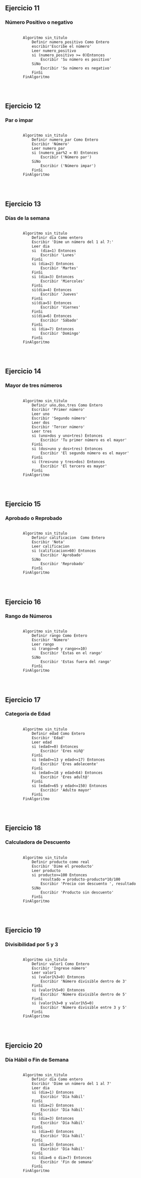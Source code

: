 <h2>Ejercicio 11</h2>
<h3>Número Positivo o negativo</h3>
<pre>
    <code>
        Algoritmo sin_titulo
            Definir numero_positivo Como Entero
            escribir'Escribe el número'
            Leer numero_positivo
            si (numero_positivo >= 0)Entonces
                Escribir 'Su número es positivo'
            SiNo
                Escribir 'Su número es negativo'
            FinSi
        FinAlgoritmo
    </code>
</pre>
<br>

<h2>Ejercicio 12</h2>
<h3>Par o impar</h3>
<pre>
    <code>
        Algoritmo sin_titulo
            Definir numero_par Como Entero
            Escribir 'Número'
            Leer numero_par
            si (numero_par%2 = 0) Entonces
                Escribir ('Número par')
            SiNo
                Escribir ('Número impar')
            FinSi
        FinAlgoritmo
    </code>
</pre>
<br>

<h2>Ejercicio 13</h2>
<h3>Días de la semana</h3>
<pre>
    <code>
        Algoritmo sin_titulo
            Definir dia Como entero
            Escribir 'Dime un número del 1 al 7:'
            Leer dia
            si  (dia=1) Entonces
                Escribir 'Lunes'
            FinSi
            si (dia=2) Entonces
                Escribir 'Martes'
            FinSi
            si (dia=3) Entonces
                Escribir 'Miercoles'
            FinSi
            si(dia=4) Entonces
                Escribir 'Jueves'
            FinSi
            si(dia=5) Entonces
                Escribir 'Viernes'
            FinSi
            si(dia=6) Entonces
                Escribir 'Sábado'
            FinSi
            si (dia=7) Entonces
                Escribir 'Domingo'
            FinSi
        FinAlgoritmo
    </code>
</pre>
<br>

<h2>Ejercicio 14</h2>
<h3>Mayor de tres números</h3>
<pre>
    <code>
        Algoritmo sin_titulo
            Definir uno,dos,tres Como Entero
            Escribir 'Primer número'
            Leer uno
            Escribir 'Segundo número'
            Leer dos
            Escribir 'Tercer número'
            Leer tres
            si (uno>dos y uno>tres) Entonces
                Escribir 'Tu primer número es el mayor'
            FinSi
            si (dos>uno y dos>tres) Entonces
                Escribir 'El segundo número es el mayor'
            FinSi
            si (tres>uno y tres>dos) Entonces
                Escribir 'El tercero es mayor'
            FinSi
        FinAlgoritmo
    </code>
</pre>
<br>

<h2>Ejercicio 15</h2>
<h3>Aprobado o Reprobado</h3>
<pre>
    <code>
        Algoritmo sin_titulo
            Definir calificacion  Como Entero
            Escribir 'Nota'
            Leer calificacion
            si (calificacion>60) Entonces
                Escribir 'Aprobado'
            SiNo
                Escribir 'Reprobado'
            FinSi
        FinAlgoritmo
    </code>
</pre>
<br>

<h2>Ejercicio 16</h2>
<h3>Rango de Números</h3>
<pre>
    <code>
        Algoritmo sin_titulo
            Definir rango Como Entero
            Escribir 'Número'
            Leer rango
            si (rango>=0 y rango<=10)
                Escribir 'Estas en el rango'
            SiNo
                Escribir 'Estas fuera del rango'
            FinSi
        FinAlgoritmo
    </code>
</pre>
<br>

<h2>Ejercicio 17</h2>
<h3>Categoría de Edad</h3>
<pre>
    <code>
        Algoritmo sin_titulo
            Definir edad Como Entero
            Escribir 'Edad'
            Leer edad
            si (edad>=0) Entonces
                Escribir 'Eres niñ@'
            FinSi
            si (edad>=13 y edad<=17) Entonces
                Escribir 'Eres adolecente'
            FinSi
            si (edad>=18 y edad<64) Entonces
                Escribir 'Eres adult@'
            FinSi
            si (edad>=65 y edad<=150) Entonces
                Escribir 'Adulto mayor'
            FinSi
        FinAlgoritmo
    </code>
</pre>
<br>

<h2>Ejercicio 18</h2>
<h3>Calculadora de Descuento</h3>
<pre>
    <code>
        Algoritmo sin_titulo
            Definir producto como real
            Escribir 'Dime el preoducto'
            Leer producto
            si producto>=100 Entonces
                resultado = producto-producto*10/100
                Escribir 'Precio con descuento ', resultado
            SiNo
                Escribir 'Producto sin descuento'
            FinSi
        FinAlgoritmo
    </code>
</pre>
<br>

<h2>Ejercicio 19</h2>
<h3>Divisibilidad por 5 y 3</h3>
<pre>
    <code>
        Algoritmo sin_titulo
            Definir valor1 Como Entero
            Escribir 'Ingrese número'
            Leer valor1
            si (valor1%3=0) Entonces
                Escribir 'Número divisible dentro de 3'
            FinSi
            si (valor1%5=0) Entonces
                Escribir 'Número divisible dentro de 5'
            FinSi
            si (valor1%3=0 y valor1%5=0)
                Escribir 'Número divisible entre 3 y 5'
            FinSi
        FinAlgoritmo
    </code>
</pre>
<br>

<h2>Ejercicio 20</h2>
<h3>Día Hábil o Fin de Semana</h3>
<pre>
    <code>
        Algoritmo sin_titulo
            Definir dia Como entero
            Escribir 'Dime un número del 1 al 7'
            Leer dia
            si (dia=1) Entonces
                Escribir 'Día hábil'
            FinSi
            si (dia=2) Entonces
                Escribir 'Día hábil'
            FinSi
            si (dia=3) Entonces
                Escribir 'Día hábil'
            FinSi
            si (dia=4) Entonces
                Escribir 'Día hábil'
            FinSi
            si (dia=5) Entonces
                Escribir 'Día hábil'
            FinSi
            si (dia=6 o dia=7) Entonces
                Escribir 'Fin de semana'
            FinSi
        FinAlgoritmo
    </code>
</pre>






